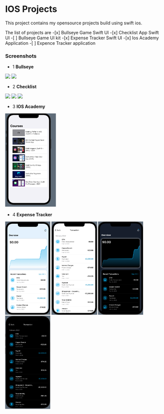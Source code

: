 # IOS Projects

This project contains my opensource projects build using swift ios.

The list of projects are -[x] Bullseye Game Swift UI -[x] Checklist App Swift UI -[ ] Bullseye Game UI kit -[x] Expense Tracker Swift UI -[x] Ios Academy Application -[ ] Expence Tracker application

### Screenshots

- 1 **Bullseye**

<img src="screenshots/bullseye1.png" width="300">
<img src="screenshots/bullseye2.png" width="300">

- 2 **Checklist**

<img src="screenshots/checklist1.png" height="300">
<img src="screenshots/checklist2.png" height="300">
<img src="screenshots/checklist3.png" height="300">

- 3 **IOS Academy**

<img src="screenshots/ios_academy1.png" height="300">

- 4 **Expense Tracker**

<img src="screenshots/expense_tracker_light1.png" height="300">
<img src="screenshots/expense_tracker_light2.png" height="300">
<img src="screenshots/expense_tracker_dark1.png" height="300">
<img src="screenshots/expense_tracker_dark2.png" height="300">
